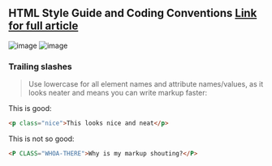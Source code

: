 ## HTML Style Guide and Coding Conventions [Link for full article](https://www.w3schools.com/html/html5_syntax.asp)

![image](https://user-images.githubusercontent.com/40190772/92644490-bcf6a480-f2e3-11ea-8f39-0bff9e8aec62.png)
![image](https://user-images.githubusercontent.com/40190772/92644566-dd266380-f2e3-11ea-991e-c155a7f0af42.png)


### Trailing slashes
> Use lowercase for all element names and attribute names/values, as it looks neater and means you can write markup faster:

This is good:

```html
<p class="nice">This looks nice and neat</p>
```

This is not so good:
```html
<P CLASS="WHOA-THERE">Why is my markup shouting?</P>
```
